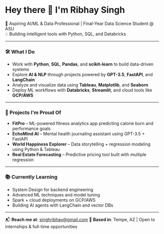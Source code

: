 # Hey there 👋 I'm Ribhay Singh

🚀 Aspiring AI/ML & Data Professional | Final-Year Data Science Student @ ASU  
💡 Building intelligent tools with Python, SQL, and Databricks  

---

### 🛠️ What I Do
- Work with **Python**, **SQL**, **Pandas**, and **scikit-learn** to build data-driven systems  
- Explore **AI & NLP** through projects powered by **GPT-3.5**, **FastAPI**, and **LangChain**  
- Analyze and visualize data using **Tableau**, **Matplotlib**, and **Seaborn**  
- Deploy ML workflows with **Databricks**, **Streamlit**, and cloud tools like **GCP/AWS**  

---

### 🔧 Projects I'm Proud Of

- **FitPro** – ML-powered fitness analytics app predicting calorie burn and performance goals  
- **EchoMind AI** – Mental health journaling assistant using GPT-3.5 + FastAPI  
- **World Happiness Explorer** – Data storytelling + regression modeling using Python & Tableau  
- **Real Estate Forecasting** – Predictive pricing tool built with multiple regression

---

### 📚 Currently Learning
- System Design for backend engineering  
- Advanced ML techniques and model tuning  
- Spark + cloud deployments on GCP/AWS  
- Building AI agents with LangChain and vector DBs  

---

📬 **Reach me at**: singhribhay@gmail.com 
📍 **Based in**: Tempe, AZ | Open to internships & full-time opportunities
